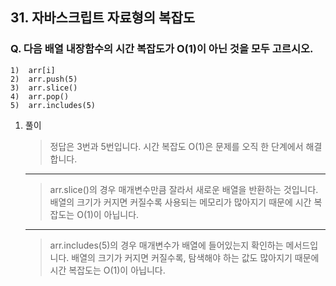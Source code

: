 ## 31. 자바스크립트 자료형의 복잡도

### Q. 다음 배열 내장함수의 시간 복잡도가 O(1)이 아닌 것을 모두 고르시오.

```
1)  arr[i]
2)  arr.push(5)
3)  arr.slice()
4)  arr.pop()
5)  arr.includes(5)
```

1. 풀이

   > 정답은 3번과 5번입니다. 시간 복잡도 O(1)은 문제를 오직 한 단계에서 해결합니다.

   ***

   > arr.slice()의 경우 매개변수만큼 잘라서 새로운 배열을 반환하는 것입니다. 배열의 크기가 커지면 커질수록 사용되는 메모리가 많아지기 때문에 시간 복잡도는 O(1)이 아닙니다.

   ***

   > arr.includes(5)의 경우 매개변수가 배열에 들어있는지 확인하는 메서드입니다. 배열의 크기가 커지면 커질수록, 탐색해야 하는 값도 많아지기 때문에 시간 복잡도는 O(1)이 아닙니다.
